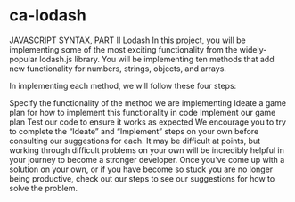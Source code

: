 # ca-lodash

JAVASCRIPT SYNTAX, PART II
Lodash
In this project, you will be implementing some of the most exciting functionality from the widely-popular lodash.js library. You will be implementing ten methods that add new functionality for numbers, strings, objects, and arrays.

In implementing each method, we will follow these four steps:

Specify the functionality of the method we are implementing
Ideate a game plan for how to implement this functionality in code
Implement our game plan
Test our code to ensure it works as expected
We encourage you to try to complete the “Ideate” and “Implement” steps on your own before consulting our suggestions for each. It may be difficult at points, but working through difficult problems on your own will be incredibly helpful in your journey to become a stronger developer. Once you’ve come up with a solution on your own, or if you have become so stuck you are no longer being productive, check out our steps to see our suggestions for how to solve the problem.

